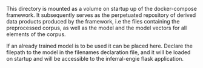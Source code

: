 This directory is mounted as a volume on startup up
of the docker-compose framework. It subsequently serves
as the perpetuated repository of derived data products
produced by the framework, i.e the files containing the
preprocessed corpus, as well as the model and the model
vectors for all elements of the corpus.

If an already trained model is to be used it can be placed
here. Declare the filepath to the model in the filenames
declaration file, and it will be loaded on startup and will
be accessible to the inferral-engie flask application.
